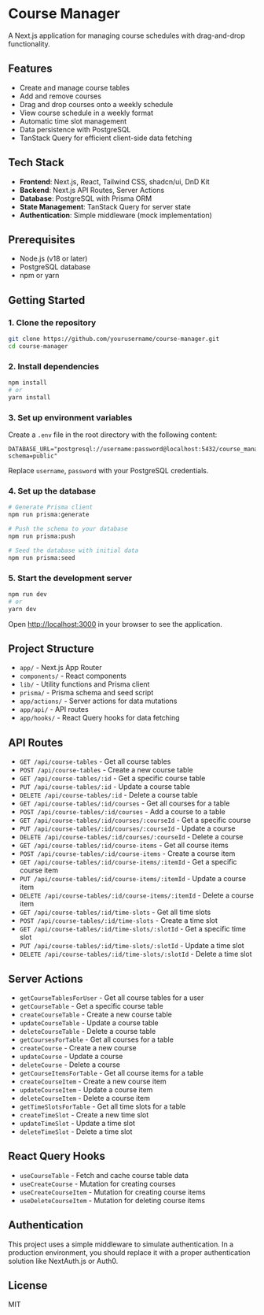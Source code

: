 # Course Manager

A Next.js application for managing course schedules with drag-and-drop functionality.

## Features

- Create and manage course tables
- Add and remove courses
- Drag and drop courses onto a weekly schedule
- View course schedule in a weekly format
- Automatic time slot management
- Data persistence with PostgreSQL
- TanStack Query for efficient client-side data fetching

## Tech Stack

- **Frontend**: Next.js, React, Tailwind CSS, shadcn/ui, DnD Kit
- **Backend**: Next.js API Routes, Server Actions
- **Database**: PostgreSQL with Prisma ORM
- **State Management**: TanStack Query for server state
- **Authentication**: Simple middleware (mock implementation)

## Prerequisites

- Node.js (v18 or later)
- PostgreSQL database
- npm or yarn

## Getting Started

### 1. Clone the repository

```bash
git clone https://github.com/yourusername/course-manager.git
cd course-manager
```

### 2. Install dependencies

```bash
npm install
# or
yarn install
```

### 3. Set up environment variables

Create a `.env` file in the root directory with the following content:

```
DATABASE_URL="postgresql://username:password@localhost:5432/course_manager?schema=public"
```

Replace `username`, `password` with your PostgreSQL credentials.

### 4. Set up the database

```bash
# Generate Prisma client
npm run prisma:generate

# Push the schema to your database
npm run prisma:push

# Seed the database with initial data
npm run prisma:seed
```

### 5. Start the development server

```bash
npm run dev
# or
yarn dev
```

Open [http://localhost:3000](http://localhost:3000) in your browser to see the application.

## Project Structure

- `app/` - Next.js App Router
- `components/` - React components
- `lib/` - Utility functions and Prisma client
- `prisma/` - Prisma schema and seed script
- `app/actions/` - Server actions for data mutations
- `app/api/` - API routes
- `app/hooks/` - React Query hooks for data fetching

## API Routes

- `GET /api/course-tables` - Get all course tables
- `POST /api/course-tables` - Create a new course table
- `GET /api/course-tables/:id` - Get a specific course table
- `PUT /api/course-tables/:id` - Update a course table
- `DELETE /api/course-tables/:id` - Delete a course table
- `GET /api/course-tables/:id/courses` - Get all courses for a table
- `POST /api/course-tables/:id/courses` - Add a course to a table
- `GET /api/course-tables/:id/courses/:courseId` - Get a specific course
- `PUT /api/course-tables/:id/courses/:courseId` - Update a course
- `DELETE /api/course-tables/:id/courses/:courseId` - Delete a course
- `GET /api/course-tables/:id/course-items` - Get all course items
- `POST /api/course-tables/:id/course-items` - Create a course item
- `GET /api/course-tables/:id/course-items/:itemId` - Get a specific course item
- `PUT /api/course-tables/:id/course-items/:itemId` - Update a course item
- `DELETE /api/course-tables/:id/course-items/:itemId` - Delete a course item
- `GET /api/course-tables/:id/time-slots` - Get all time slots
- `POST /api/course-tables/:id/time-slots` - Create a time slot
- `GET /api/course-tables/:id/time-slots/:slotId` - Get a specific time slot
- `PUT /api/course-tables/:id/time-slots/:slotId` - Update a time slot
- `DELETE /api/course-tables/:id/time-slots/:slotId` - Delete a time slot

## Server Actions

- `getCourseTablesForUser` - Get all course tables for a user
- `getCourseTable` - Get a specific course table
- `createCourseTable` - Create a new course table
- `updateCourseTable` - Update a course table
- `deleteCourseTable` - Delete a course table
- `getCoursesForTable` - Get all courses for a table
- `createCourse` - Create a new course
- `updateCourse` - Update a course
- `deleteCourse` - Delete a course
- `getCourseItemsForTable` - Get all course items for a table
- `createCourseItem` - Create a new course item
- `updateCourseItem` - Update a course item
- `deleteCourseItem` - Delete a course item
- `getTimeSlotsForTable` - Get all time slots for a table
- `createTimeSlot` - Create a new time slot
- `updateTimeSlot` - Update a time slot
- `deleteTimeSlot` - Delete a time slot

## React Query Hooks

- `useCourseTable` - Fetch and cache course table data
- `useCreateCourse` - Mutation for creating courses
- `useCreateCourseItem` - Mutation for creating course items
- `useDeleteCourseItem` - Mutation for deleting course items

## Authentication

This project uses a simple middleware to simulate authentication. In a production environment, you should replace it with a proper authentication solution like NextAuth.js or Auth0.

## License

MIT
